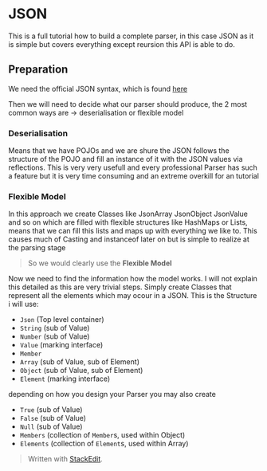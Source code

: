 # JSON
This is a full tutorial how to build a complete parser, in this case JSON as it is simple but covers everything except reursion this API is able to do.
## Preparation
We need the official JSON syntax, which is found [here](http://json.org)

Then we will need to decide what our parser should produce, the 2 most common ways are -> deserialisation or flexible model
### Deserialisation
Means that we have POJOs and we are shure the JSON follows the structure of the POJO and fill an instance of it with the JSON values via reflections. This is very very usefull and every professional Parser has such a feature but it is very time consuming and an extreme overkill for an tutorial
### Flexible Model
In this approach we create Classes like JsonArray JsonObject JsonValue and so on which are filled with flexible structures like HashMaps or Lists, means that we can fill this lists and maps up with everything we like to. This causes much of Casting and instanceof later on but is simple to realize at the parsing stage
> So we would clearly use the **Flexible Model**

Now we need to find the information how the model works.
 I will not explain this detailed as this are very trivial steps. Simply create Classes that represent all the elements which may ocour in a JSON.
 This is the Structure i will use:
 - `Json` (Top level container)
 -  `String` (sub of Value)
 - `Number` (sub of Value)
 - `Value`  (marking interface)
 - `Member`
 - `Array` (sub of Value, sub of Element)
 - `Object` (sub of Value, sub of Element)
 - `Element` (marking interface)

depending on how you design your Parser you may also create

 - `True` (sub of Value)
 - `False` (sub of Value)
 - `Null` (sub of Value)
 - `Members` (collection of `Member`s, used within Object)
 - `Elements` (collection of `Element`s, used within Array)

> Written with [StackEdit](https://stackedit.io/).
<!--stackedit_data:
eyJoaXN0b3J5IjpbMTcxOTcyODY0NSwxNjk4MDE2MzM4XX0=
-->